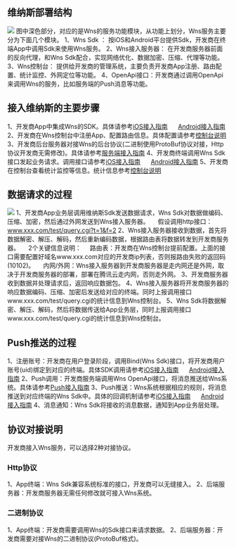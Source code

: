 ## 维纳斯部署结构
![](https://mccdn.qcloud.com/static/img/2e802036f508f94191738ae7e65c6bc6/wnsinfo.png)
图中深色部分，对应的是Wns的服务功能模块，从功能上划分，Wns服务主要分为下面几个模块。
1、Wns Sdk ： 按iOS和Android平台提供Sdk，开发商在终端App中调用Sdk来使用Wns服务。
2、Wns接入服务器： 在开发商服务器前面的反向代理，和Wns Sdk配合，实现网络优化、数据加密、压缩、代理等功能。
3、Wns控制台： 提供给开发商的管理系统，主要负责开发商App注册、路由配置、统计监控、外网定位等功能。
4、OpenApi接口：开发商通过调用OpenApi来调用Wns的服务，比如服务端的Push消息等功能。

## 接入维纳斯的主要步骤
1、开发商App中集成Wns的SDK。具体请参考[iOS接入指南](/doc/product/276/iOS接入指南) &#160;&#160;&#160;&#160; [Android接入指南](/doc/product/276/Android接入指南)
2、开发商在Wns控制台中注册App、配置路由信息。具体配置请参考[控制台说明](/doc/product/276/控制台说明)
3、开发商后台服务器对接Wns的后台协议(二进制使用ProtoBuf协议对接，Http协议开发商无需修改)。具体请参考[服务端接入指南](/doc/product/276/服务端接入指南)
4、开发商终端调用Wns Sdk接口发起业务请求。调用接口请参考[iOS接入指南](/doc/product/276/iOS接入指南) &#160;&#160;&#160;&#160; [Android接入指南](/doc/product/276/Android接入指南)
5、开发商在控制台查看统计监控等信息。统计信息参考[控制台说明](/doc/product/276/控制台说明)

## 数据请求的过程
![](https://mccdn.qcloud.com/static/img/49971e6a0c34eae77a170416915ff735/wnsrequest.png)
1、开发商App业务层调用维纳斯Sdk发送数据请求，Wns Sdk对数据做编码、压缩、加密，然后通过外网发送到Wns接入服务器。
&#160;&#160;&#160;&#160;假设调用http接口：www.xxx.com/test/query.cgi?t=1&f=2 
2、Wns接入服务器接收到数据，首先将数据解密、解压、解码，然后重新编码数据，根据路由表将数据转发到开发商服务器。
&#160;&#160;&#160;&#160;2个关键信息说明：
&#160;&#160;&#160;&#160;路由表：开发商在Wns控制台提前配置。上面的接口需要配置好域名www.xxx.com对应的开发商ip列表，否则报路由失败的返回码(10102)。
&#160;&#160;&#160;&#160;内网/外网：Wns接入服务器到开发商服务器是走内网还是外网，取决于开发商服务器的部署，部署在腾讯云走内网，否则走外网。
3、开发商服务器收到数据并处理请求后，返回响应数据包。
4、Wns接入服务器将开发商服务器的响应数据编码、压缩、加密后发送给对应的终端。同时上报调用接口www.xxx.com/test/query.cgi的统计信息到Wns控制台。
5、Wns Sdk将数据解密、解压、解码，然后将数据传送给App业务层，同时上报调用接口www.xxx.com/test/query.cgi的统计信息到Wns控制台。

## Push推送的过程
1、注册账号：开发商在用户登录阶段，调用Bind(Wns Sdk)接口，将开发商用户账号(uid)绑定到对应的终端。具体SDK调用请参考[iOS接入指南](/doc/product/276/iOS接入指南) &#160;&#160;&#160;&#160; [Android接入指南](/doc/product/276/Android接入指南)
2、Push调用：开发商服务端调用Wns OpenApi接口，将消息推送给Wns系统。具体请参考[Push接入指南](/doc/product/276/接入Push指南)
3、Push推送：Wns系统根据相应的规则，将消息推送到对应终端的Wns Sdk中。具体的回调机制请参考[iOS接入指南](/doc/product/276/iOS接入指南) &#160;&#160;&#160;&#160; [Android接入指南](/doc/product/276/Android接入指南)
4、消息通知：Wns Sdk将接收的消息数据，通知到App业务层处理。

## 协议对接说明
开发商接入Wns服务，可以选择2种对接协议。
### Http协议
1、App终端：Wns Sdk兼容系统标准的接口，开发商可以无缝接入。
2、后端服务器：开发商服务器无需任何修改就可接入Wns系统。
### 二进制协议
1、App终端：开发商需要调用Wns的Sdk接口来请求数据。
2、后端服务器：开发商需要对接Wns的二进制协议(ProtoBuf格式)。
